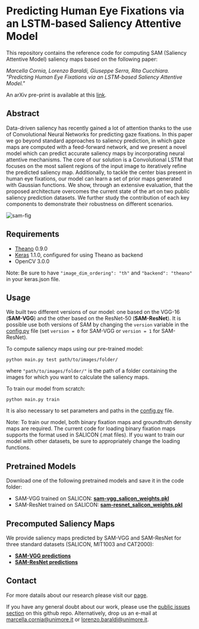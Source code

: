 # Predicting Human Eye Fixations via an LSTM-based Saliency Attentive Model
This repository contains the reference code for computing SAM (Saliency Attentive Model) saliency maps based on the following paper:

*Marcella Cornia, Lorenzo Baraldi, Giuseppe Serra, Rita Cucchiara. "Predicting Human Eye Fixations via an LSTM-based Saliency Attentive Model."*
 
An arXiv pre-print is available at this [link](https://arxiv.org/abs/1611.09571).

## Abstract

Data-driven saliency has recently gained a lot of attention thanks to the use of Convolutional Neural Networks for predicting gaze fixations. In this paper we go beyond standard approaches to saliency prediction, in which gaze maps are computed with a feed-forward network, and we present a novel model which can predict accurate saliency maps by incorporating neural attentive mechanisms. The core of our solution is a Convolutional LSTM that focuses on the most salient regions of the input image to iteratively refine the predicted saliency map. Additionally, to tackle the center bias present in human eye fixations, our model can learn a set of prior maps generated with Gaussian functions. We show, through an extensive evaluation, that the proposed architecture overcomes the current state of the art on two public saliency prediction datasets. We further study the contribution of each key components to demonstrate their robustness on different scenarios.

![sam-fig](https://raw.githubusercontent.com/marcellacornia/sam/master/figs/model.jpg)

## Requirements
* [Theano](https://github.com/Theano/Theano) 0.9.0
* [Keras](https://github.com/fchollet/keras) 1.1.0, configured for using Theano as backend 
* OpenCV 3.0.0

Note: Be sure to have ```"image_dim_ordering": "th"``` and ```"backend": "theano"``` in your keras.json file.

## Usage
We built two different versions of our model: one based on the VGG-16 (**SAM-VGG**) and the other based on the ResNet-50 (**SAM-ResNet**). It is possible use both versions of SAM by changing the ```version``` variable in the [config.py](config.py) file (set ```version = 0``` for SAM-VGG or ```version = 1``` for SAM-ResNet).

To compute saliency maps using our pre-trained model:
```
python main.py test path/to/images/folder/
```
where ```"path/to/images/folder/"``` is the path of a folder containing the images for which you want to calculate the saliency maps.

To train our model from scratch:
```
python main.py train
```
It is also necessary to set parameters and paths in the [config.py](config.py) file.

Note: To train our model, both binary fixation maps and groundtruth density maps are required. The current code for loading binary fixation maps supports the format used in SALICON (.mat files). If you want to train our model with other datasets, be sure to appropriately change the loading functions. 

## Pretrained Models
Download one of the following pretrained models and save it in the code folder:
* SAM-VGG trained on SALICON: **[sam-vgg_salicon_weights.pkl](https://github.com/marcellacornia/sam/releases/download/1.0/sam-vgg_salicon_weights.pkl)**
* SAM-ResNet trained on SALICON: **[sam-resnet_salicon_weights.pkl](https://github.com/marcellacornia/sam/releases/download/1.0/sam-resnet_salicon_weights.pkl)**

## Precomputed Saliency Maps
We provide saliency maps predicted by SAM-VGG and SAM-ResNet for three standard datasets (SALICON, MIT1003 and CAT2000):
* **[SAM-VGG predictions](https://github.com/marcellacornia/sam/releases/download/1.0/sam-vgg_predictions.zip)**
* **[SAM-ResNet predictions](https://github.com/marcellacornia/sam/releases/download/1.0/sam-resnet_predictions.zip)**

## Contact
For more datails about our research please visit our [page](http://imagelab.ing.unimore.it/imagelab/researchActivity.asp?idActivity=30).

If you have any general doubt about our work, please use the [public issues section](https://github.com/marcellacornia/sam/issues) on this github repo. Alternatively, drop us an e-mail at <marcella.cornia@unimore.it> or <lorenzo.baraldi@unimore.it>.